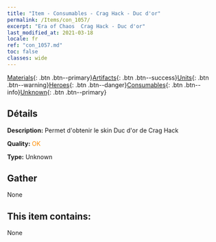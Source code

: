 ```yaml
---
title: "Item - Consumables - Crag Hack - Duc d'or"
permalink: /Items/con_1057/
excerpt: "Era of Chaos  Crag Hack - Duc d'or"
last_modified_at: 2021-03-18
locale: fr
ref: "con_1057.md"
toc: false
classes: wide
---
```

 [Materials](/fr/Items/){: .btn .btn--primary}[Artifacts](/fr/Items/Artifacts/){: .btn .btn--success}[Units](/fr/Items/Units/){: .btn .btn--warning}[Heroes](/fr/Items/Heroes/){: .btn .btn--danger}[Consumables](/fr/Items/Consumables/){: .btn .btn--info}[Unknown](/fr/Items/Unknown/){: .btn .btn--primary}

## Détails
 **Description:** Permet d'obtenir le skin Duc d'or de Crag Hack

 **Quality:** <span style="color: #FF8C00">OK</span>

 **Type:** Unknown

## Gather

  None

## This item contains:

  None

